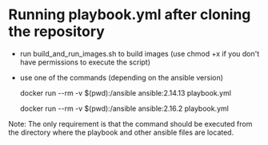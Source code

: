 # Running playbook.yml after cloning the repository

- run build_and_run_images.sh to build images (use chmod +x if you don't have permissions to execute the script)

- use one of the commands (depending on the ansible version)

    docker run --rm -v $(pwd):/ansible ansible:2.14.13 playbook.yml
    
    docker run --rm -v $(pwd):/ansible ansible:2.16.2 playbook.yml

Note: The only requirement is that the command should be executed from the directory where the playbook and other ansible files are located.
